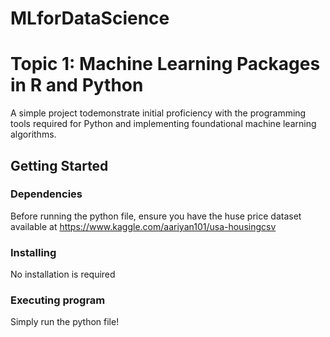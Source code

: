 # MLforDataScience

# Topic 1: Machine Learning Packages in R and Python

A simple project todemonstrate initial proficiency with the programming tools required for Python and implementing foundational machine learning algorithms.

## Getting Started

### Dependencies

Before running the python file, ensure you have the huse price dataset available at https://www.kaggle.com/aariyan101/usa-housingcsv

### Installing

No installation is required

### Executing program

Simply run the python file!
```
